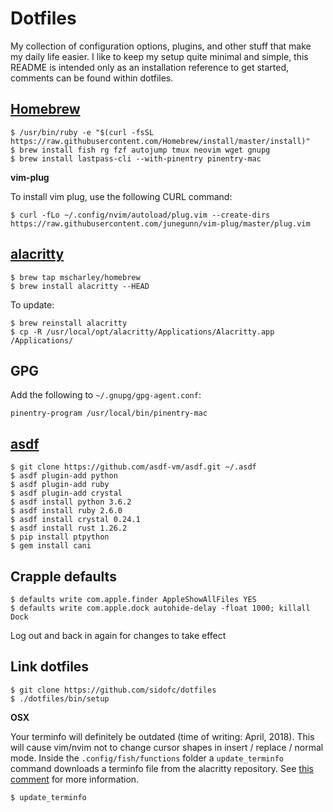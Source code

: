 # Dotfiles

My collection of configuration options, plugins, and other stuff that make my daily life easier.
I like to keep my setup quite minimal and simple, this README is intended only as an installation
reference to get started, comments can be found within dotfiles.

## [Homebrew](https://brew.sh)

    $ /usr/bin/ruby -e "$(curl -fsSL https://raw.githubusercontent.com/Homebrew/install/master/install)"
    $ brew install fish rg fzf autojump tmux neovim wget gnupg
    $ brew install lastpass-cli --with-pinentry pinentry-mac

**vim-plug**

To install vim plug, use the following CURL command:

    $ curl -fLo ~/.config/nvim/autoload/plug.vim --create-dirs https://raw.githubusercontent.com/junegunn/vim-plug/master/plug.vim

## [alacritty](https://github.com/jwilm/alacritty)

    $ brew tap mscharley/homebrew
    $ brew install alacritty --HEAD

To update:

    $ brew reinstall alacritty
    $ cp -R /usr/local/opt/alacritty/Applications/Alacritty.app /Applications/

## GPG

Add the following to `~/.gnupg/gpg-agent.conf`:

    pinentry-program /usr/local/bin/pinentry-mac

## [asdf](https://github.com/asdf-vm/asdf)

    $ git clone https://github.com/asdf-vm/asdf.git ~/.asdf
    $ asdf plugin-add python
    $ asdf plugin-add ruby
    $ asdf plugin-add crystal
    $ asdf install python 3.6.2
    $ asdf install ruby 2.6.0
    $ asdf install crystal 0.24.1
    $ asdf install rust 1.26.2
    $ pip install ptpython
    $ gem install cani

## Crapple defaults

    $ defaults write com.apple.finder AppleShowAllFiles YES
    $ defaults write com.apple.dock autohide-delay -float 1000; killall Dock

Log out and back in again for changes to take effect

## Link dotfiles

    $ git clone https://github.com/sidofc/dotfiles
    $ ./dotfiles/bin/setup

**OSX**

Your terminfo will definitely be outdated (time of writing: April, 2018). This will cause vim/nvim not to change cursor shapes in insert / replace / normal mode.
Inside the `.config/fish/functions` folder a `update_terminfo` command downloads a terminfo file from the alacritty repository. See [this comment](https://github.com/jwilm/alacritty/issues/736#issuecomment-344439826) for more information.

    $ update_terminfo
